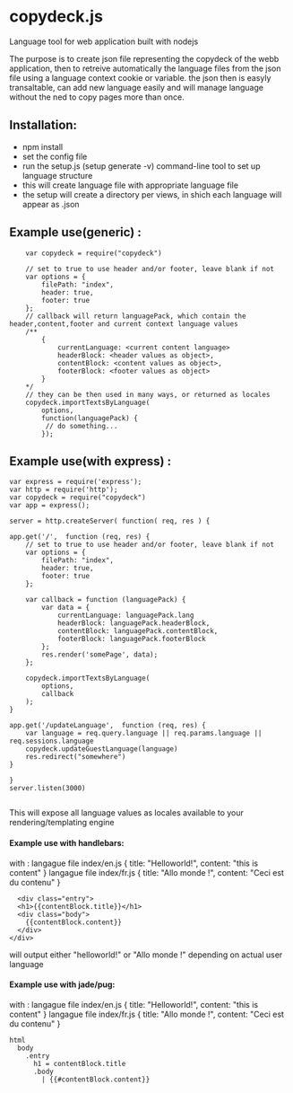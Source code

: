 # copydeck.js
Language tool for web application built with nodejs 

The purpose is to create json file representing the copydeck of the webb application, then to retreive automatically the language files from the json file using a language context cookie or variable.
the json then is easyly transaltable, can add new language easily and will manage language without the ned to copy pages more than once. 

## Installation:


* npm install 
* set the config file
* run the setup.js (setup generate -v)  command-line tool to set up language structure
* this will create language file with appropriate language file
* the setup will create a directory per views, in shich each language will appear as <language>.json

## Example use(generic) : 

````
	var copydeck = require("copydeck")
	
	// set to true to use header and/or footer, leave blank if not
	var options = {
		filePath: "index",
		header: true,
		footer: true
	};
	// callback will return languagePack, which contain the header,content,footer and current context language values
	/**
		{
			currentLanguage: <current content language>
			headerBlock: <header values as object>,
			contentBlock: <content values as object>,
			footerBlock: <footer values as object>
		}
	*/
	// they can be then used in many ways, or returned as locales 
	copydeck.importTextsByLanguage(
		options,
		function(languagePack) {
		 // do something...
		});

````

## Example use(with express) : 

````
var express = require('express');
var http = require('http');
var copydeck = require("copydeck")
var app = express();

server = http.createServer( function( req, res ) {

app.get('/',  function (req, res) {
	// set to true to use header and/or footer, leave blank if not
	var options = {
		filePath: "index",
		header: true,
		footer: true
	};
	
	var callback = function (languagePack) {
		var data = {
			currentLanguage: languagePack.lang
			headerBlock: languagePack.headerBlock,
			contentBlock: languagePack.contentBlock,
			footerBlock: languagePack.footerBlock
		};
		res.render('somePage', data);
	};
	
	copydeck.importTextsByLanguage(
		options,
		callback
	);
}

app.get('/updateLanguage',  function (req, res) {
	var language = req.query.language || req.params.language || req.sessions.language
	copydeck.updateGuestLanguage(language)
	res.redirect("somewhere")
}

}
server.listen(3000)
 
````
 
 This will expose all language values as locales available to your rendering/templating engine
 
 #### Example use with handlebars:
 with :
 langague file index/en.js
 {
	title: "Helloworld!",
	content: "this is content" 
 }
  langague file index/fr.js
 {
	title: "Allo monde !",
	content: "Ceci est du contenu" 
 }
 
````
  <div class="entry">
  <h1>{{contentBlock.title}}</h1>
  <div class="body">
    {{contentBlock.content}}
  </div>
</div>

````

 will output either "helloworld!" or "Allo monde !" depending on actual user language
 
  #### Example use with jade/pug:
 with :
 langague file index/en.js
 {
	title: "Helloworld!",
	content: "this is content" 
 }
  langague file index/fr.js
 {
	title: "Allo monde !",
	content: "Ceci est du contenu" 
 }
 
````
html
  body
    .entry
      h1 = contentBlock.title
      .body
        | {{#contentBlock.content}}
        
````
